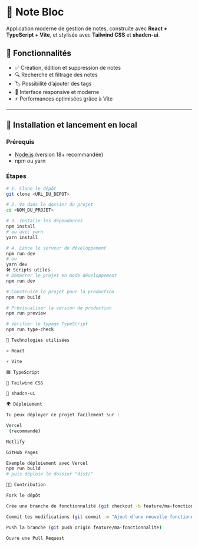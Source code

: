 # 📝 Note Bloc

Application moderne de gestion de notes, construite avec **React + TypeScript + Vite**, et stylisée avec **Tailwind CSS** et **shadcn-ui**.  

## 📌 Fonctionnalités

- ✅ Création, édition et suppression de notes  
- 🔍 Recherche et filtrage des notes  
- 🏷️ Possibilité d’ajouter des tags  
- 📱 Interface responsive et moderne  
- ⚡ Performances optimisées grâce à Vite  

---

## 🚀 Installation et lancement en local

### Prérequis
- [Node.js](https://nodejs.org/) (version 18+ recommandée)  
- npm ou yarn  

### Étapes

```sh
# 1. Clone le dépôt
git clone <URL_DU_DEPOT>

# 2. Va dans le dossier du projet
cd <NOM_DU_PROJET>

# 3. Installe les dépendances
npm install
# ou avec yarn
yarn install

# 4. Lance le serveur de développement
npm run dev
# ou
yarn dev
🛠️ Scripts utiles
# Démarrer le projet en mode développement
npm run dev

# Construire le projet pour la production
npm run build

# Prévisualiser la version de production
npm run preview

# Vérifier le typage TypeScript
npm run type-check

🧰 Technologies utilisées

⚛️ React

⚡ Vite

🟦 TypeScript

🎨 Tailwind CSS

🧩 shadcn-ui

🌍 Déploiement

Tu peux déployer ce projet facilement sur :

Vercel
 (recommandé)

Netlify

GitHub Pages

Exemple déploiement avec Vercel
npm run build
# puis déploie le dossier "dist/"

👩‍💻 Contribution

Fork le dépôt

Crée une branche de fonctionnalité (git checkout -b feature/ma-fonctionnalite)

Commit tes modifications (git commit -m "Ajout d’une nouvelle fonctionnalité")

Push la branche (git push origin feature/ma-fonctionnalite)

Ouvre une Pull Request